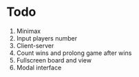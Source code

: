 # Todo
1. Minimax
1. Input players number
1. Client-server
1. Count wins and prolong game after wins
1. Fullscreen board and view
1. Modal interface
